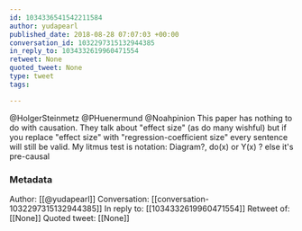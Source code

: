 ```yaml
---
id: 1034336541542211584
author: yudapearl
published_date: 2018-08-28 07:07:03 +00:00
conversation_id: 1032297315132944385
in_reply_to: 1034332619960471554
retweet: None
quoted_tweet: None
type: tweet
tags:

---
```


@HolgerSteinmetz @PHuenermund @Noahpinion This paper has nothing to do with causation. They talk about "effect size" (as do many wishful) but if you replace "effect size" with "regression-coefficient size" every sentence will still be valid. My litmus test is notation: Diagram?, do(x) or Y(x) ? else it's pre-causal

### Metadata

Author: [[@yudapearl]]
Conversation: [[conversation-1032297315132944385]]
In reply to: [[1034332619960471554]]
Retweet of: [[None]]
Quoted tweet: [[None]]
